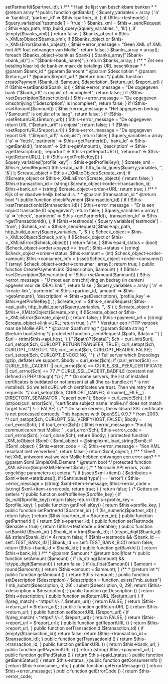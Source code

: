 <?php
/**
 * Kant en klare class om met Mollie iDEAL aan de slag te gaan.
 *
 * @link https://www.mollie.nl/support/documentatie/betaaldiensten/ideal/
 */
class Mollie_iDEAL_Payment
{
	const STATUS_OPEN           = 'Open';
	const STATUS_SUCCESS        = 'Success';
	const STATUS_CANCELLED      = 'Cancelled';
	const STATUS_FAILURE        = 'Failure';
	const STATUS_EXPIRED        = 'Expired';
	const STATUS_CHECKED_BEFORE = 'CheckedBefore';

	const TEST_BANK_ID  = '9999';
	const TEST_BANK_BIC = 'TESTNL99';

	protected $partner_id;
	protected $profile_key;

	protected $testmode = false;

	protected $bank_id;

	/**
	 * Bank status
	 */
	protected $status;

	/**
	 * Het bedrag in centen.
	 *
	 * @var int
	 */
	protected $amount = 0;
	protected $description;
	protected $return_url;
	protected $report_url;

	protected $bank_url;
	protected $payment_url;

	protected $transaction_id;
	protected $paid_status     = false;
	protected $consumer_info   = array();

	protected $error_message   = '';
	protected $error_code      = 0;

	protected $api_host        = 'https://secure.mollie.nl';
	protected $api_path        = '/xml/ideal/';
	protected $api_port        = 443;

	public function __construct ($partner_id)
	{
		$this->setPartnerId($partner_id);
	}

	/**
	 * Haal de lijst van beschikbare banken
	 *
	 * @return array
	 */
	public function getBanks()
	{
		$query_variables = array (
			'a'          => 'banklist',
			'partner_id' => $this->partner_id,
		);

		if ($this->testmode) {
			$query_variables['testmode'] = 'true';
		}

		$banks_xml = $this->_sendRequest (
			$this->api_path,
			http_build_query($query_variables, '', '&')
		);

		if (empty($banks_xml)) {
			return false;
		}

		$banks_object = $this->_XMLtoObject($banks_xml);

		if (!$banks_object or $this->_XMlisError($banks_object))
		{
			$this->error_message = "Geen XML of XML met API fout ontvangen van Mollie";
			return false;
		}

		$banks_array = array();

		foreach ($banks_object->bank as $bank) {
			$banks_array["{$bank->bank_id}"] = "{$bank->bank_name}";
		}

		return $banks_array;
	}

	/**
	 * Zet een betaling klaar bij de bank en maak de betalings URL beschikbaar
	 *
	 * @param $bank_id
	 * @param $amount
	 * @param $description
	 * @param $return_url
	 * @param $report_url
	 * @return bool
	 */
	public function createPayment ($bank_id, $amount, $description, $return_url, $report_url)
	{
		if (!$this->setBankId($bank_id))
		{
			$this->error_message = "De opgegeven bank \"$bank_id\" is onjuist of incompleet";
			return false;
		}

		if (!$this->setDescription($description))
		{
			$this->error_message = "De opgegeven omschrijving \"$description\" is incompleet";
			return false;
		}

		if (!$this->setAmount($amount))
		{
			$this->error_message = "Het opgegeven bedrag \"$amount\" is onjuist of te laag";
			return false;
		}

		if (!$this->setReturnURL($return_url))
		{
			$this->error_message = "De opgegeven return URL \"$return_url\" is onjuist";
			return false;
		}

		if (!$this->setReportURL($report_url))
		{
			$this->error_message = "De opgegeven report URL \"$report_url\" is onjuist";
			return false;
		}

		$query_variables = array (
			'a'           => 'fetch',
			'partnerid'   => $this->getPartnerId(),
			'bank_id'     => $this->getBankId(),
			'amount'      => $this->getAmount(),
			'description' => $this->getDescription(),
			'reporturl'   => $this->getReportURL(),
			'returnurl'   => $this->getReturnURL(),
		);

		if ($this->getProfileKey())
		{
			$query_variables['profile_key'] = $this->getProfileKey();
		}

		$create_xml = $this->_sendRequest(
			$this->api_path,
			http_build_query($query_variables, '', '&')
		);

		$create_object = $this->_XMLtoObject($create_xml);

		if (!$create_object or $this->_XMLisError($create_object)) {
			return false;
		}

		$this->transaction_id = (string) $create_object->order->transaction_id;
		$this->bank_url       = (string) $create_object->order->URL;

		return true;
	}

	/**
	 * Kijk of er daadwerkelijk betaald is.
	 *
	 * @param $transaction_id
	 * @return bool
	 */
	public function checkPayment ($transaction_id)
	{
		if (!$this->setTransactionId($transaction_id)) {
			$this->error_message = "Er is een onjuist transactie ID opgegeven";
			return false;
		}

		$query_variables = array (
			'a'              => 'check',
			'partnerid'      => $this->getPartnerId(),
			'transaction_id' => $this->getTransactionId(),
		);

		if ($this->testmode) {
			$query_variables['testmode'] = 'true';
		}

		$check_xml = $this->_sendRequest(
			$this->api_path,
			http_build_query($query_variables, '', '&')
		);

		$check_object = $this->_XMLtoObject($check_xml);

		if (!$check_object or $this->_XMLisError($check_object)) {
			return false;
		}

		$this->paid_status   = (bool) ($check_object->order->payed == 'true');
		$this->status        = (string) $check_object->order->status;
		$this->amount        = (int) $check_object->order->amount;
		$this->consumer_info = (isset($check_object->order->consumer)) ? (array) $check_object->order->consumer : array();

		return true;
	}

	public function CreatePaymentLink ($description, $amount)
	{
		if (!$this->setDescription($description) or !$this->setAmount($amount))
		{
			$this->error_message = "U moet een omschrijving én bedrag (in centen) opgeven voor de iDEAL link.";
			return false;
		}

		$query_variables = array (
			'a'           => 'create-link',
			'partnerid'   => $this->partner_id,
			'amount'      => $this->getAmount(),
			'description' => $this->getDescription(),
			'profile_key' => $this->getProfileKey(),
		);

		$create_xml = $this->_sendRequest(
			$this->api_path,
			http_build_query($query_variables, '', '&')
		);

		$create_object = $this->_XMLtoObject($create_xml);

		if (!$create_object or $this->_XMLisError($create_object)) {
			return false;
		}

		$this->payment_url = (string) $create_object->link->URL;
		return true;
	}

	/**
	 * Verstuur een HTTP verzoek naar de Mollie API.
	 *
	 * @param $path string
	 * @param $data string
	 * @return bool|string
	 */
	protected function _sendRequest ($path, $data = '')
	{
		$url = rtrim($this->api_host, '/')."{$path}?{$data}";

		$ch = curl_init($url);
		curl_setopt($ch, CURLOPT_RETURNTRANSFER, TRUE);
		curl_setopt($ch, CURLOPT_TIMEOUT, 10);
		curl_setopt($ch, CURLOPT_HEADER, FALSE);
		curl_setopt($ch, CURLOPT_ENCODING, ""); // Tell server which Encodings (gzip, deflate) we support.

		$body = curl_exec($ch);

		if (curl_errno($ch) == CURLE_SSL_CACERT || curl_errno($ch) == CURLE_SSL_PEER_CERTIFICATE || curl_errno($ch) == 77 /* CURLE_SSL_CACERT_BADFILE (constant not defined in PHP though) */)
		{
			/*
			 * On some servers, the list of installed certificates is outdated or not present at all (the ca-bundle.crt
			 * is not installed). So we tell cURL which certificates we trust. Then we retry the requests.
			 */
			curl_setopt($ch, CURLOPT_CAINFO, dirname(__FILE__) . DIRECTORY_SEPARATOR . "cacert.pem");
			$body = curl_exec($ch);
		}

		if (strpos(curl_error($ch), "certificate subject name 'mollie.nl' does not match target host") !== FALSE)
		{
			/*
			 * On some servers, the wildcard SSL certificate is not processed correctly. This happens with OpenSSL 0.9.7
			 * from 2003.
			 */
			curl_setopt($ch, CURLOPT_SSL_VERIFYHOST, FALSE);
			$body = curl_exec($ch);
		}

		if (curl_error($ch))
		{
			$this->error_message = "Fout bij communiceren met Mollie: " . curl_error($ch);
			$this->error_code    = curl_errno($ch);
		}

		curl_close($ch);

		return $body;
	}

	protected function _XMLtoObject ($xml)
	{
		$xml_object = @simplexml_load_string($xml);
		if (!$xml_object)
		{
			$this->error_code = -2;
			$this->error_message = "Kon XML resultaat niet verwerken";
			return false;
		}

		return $xml_object;
	}

	/**
	 * Geeft het XML antwoord wat we van Mollie hebben ontvangen een error aan?
	 *
	 * @param $xml SimpleXMLElement
	 * @return bool
	 */
	protected function _XMLisError(SimpleXMLElement $xml)
	{
		/*
		 * Normale API errors, zoals ongeldige parameters et cetera.
		 */
		if (isset($xml->item))
		{
			$attributes = $xml->item->attributes();
			if ($attributes['type'] == 'error')
			{
				$this->error_message = (string) $xml->item->message;
				$this->error_code    = (string) $xml->item->errorcode;

				return true;
			}
		}

		return false;
	}

	/* Getters en setters */
	public function setProfileKey($profile_key)
	{
		if (is_null($profile_key))
			return false;

		return ($this->profile_key = $profile_key);
	}

	public function getProfileKey()
	{
		return $this->profile_key;
	}

	public function setPartnerId ($partner_id)
	{
		if (!is_numeric($partner_id)) {
			return false;
		}

		return ($this->partner_id = $partner_id);
	}

	public function getPartnerId ()
	{
		return $this->partner_id;
	}

	public function setTestmode ($enable = true)
	{
		return ($this->testmode = $enable);
	}

	public function setBankId ($bank_id)
	{
		$bank_id = trim($bank_id);

		if (ctype_digit($bank_id) && strlen($bank_id) != 4)
			return false;

		if (!$this->testmode && ($bank_id == self::TEST_BANK_ID || $bank_id == self::TEST_BANK_BIC))
			return false;

		return ($this->bank_id = $bank_id);
	}

	public function getBankId ()
	{
		return $this->bank_id;
	}

	/**
	 * @param $amount
	 * @return bool|float
	 */
	public function setAmount ($amount)
	{
		if (is_string($amount) && !ctype_digit($amount)) {
			return false;
		}

		if (is_float($amount)) {
			$amount = round($amount);
		}

		return ($this->amount = $amount);
	}

	/**
	 * @return int
	 */
	public function getAmount ()
	{
		return $this->amount;
	}

	public function setDescription ($description)
	{
		$description = function_exists("mb_substr") ? mb_substr($description, 0, 29) : substr($description, 0, 29);

		return ($this->description = $description);
	}

	public function getDescription ()
	{
		return $this->description;
	}

	public function setReturnURL ($return_url)
	{
		if (!preg_match('~^https?://~i', $return_url))
		{
			return FALSE;
		}

		return ($this->return_url = $return_url);
	}

	public function getReturnURL ()
	{
		return $this->return_url;
	}

	public function setReportURL ($report_url)
	{
		if (!preg_match('~^https?://~i', $report_url))
		{
			return FALSE;
		}

		return ($this->report_url = $report_url);
	}

	public function getReportURL ()
	{
		return $this->report_url;
	}

	public function setTransactionId ($transaction_id)
	{
		if (empty($transaction_id))
			return false;

		return ($this->transaction_id = $transaction_id);
	}

	public function getTransactionId ()
	{
		return $this->transaction_id;
	}

	public function getBankURL ()
	{
		return $this->bank_url;
	}

	public function getPaymentURL ()
	{
		return (string) $this->payment_url;
	}

	public function getPaidStatus ()
	{
		return $this->paid_status;
	}

	public function getBankStatus()
	{
		return $this->status;
	}

	public function getConsumerInfo ()
	{
		return $this->consumer_info;
	}

	public function getErrorMessage ()
	{
		return $this->error_message;
	}

	public function getErrorCode ()
	{
		return $this->error_code;
